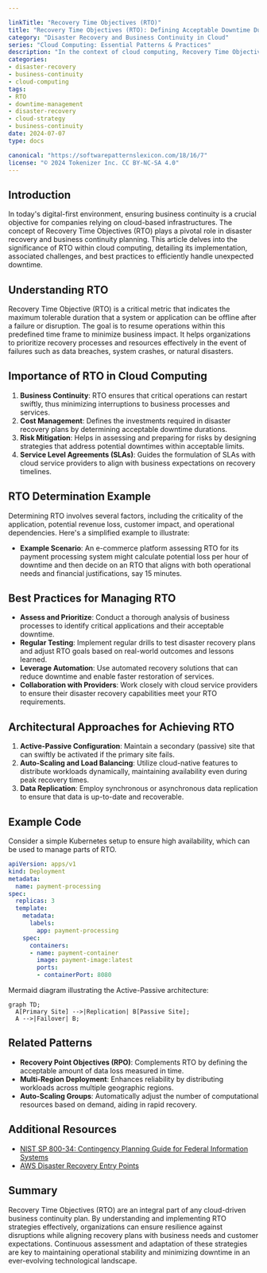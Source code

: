 ```yaml
---

linkTitle: "Recovery Time Objectives (RTO)"
title: "Recovery Time Objectives (RTO): Defining Acceptable Downtime Durations"
category: "Disaster Recovery and Business Continuity in Cloud"
series: "Cloud Computing: Essential Patterns & Practices"
description: "In the context of cloud computing, Recovery Time Objectives (RTO) define the maximum acceptable amount of time that a system can be offline in the event of a disruption, ensuring business continuity and efficient disaster recovery planning."
categories:
- disaster-recovery
- business-continuity
- cloud-computing
tags:
- RTO
- downtime-management
- disaster-recovery
- cloud-strategy
- business-continuity
date: 2024-07-07
type: docs

canonical: "https://softwarepatternslexicon.com/18/16/7"
license: "© 2024 Tokenizer Inc. CC BY-NC-SA 4.0"
---
```


## Introduction

In today's digital-first environment, ensuring business continuity is a crucial objective for companies relying on cloud-based infrastructures. The concept of Recovery Time Objectives (RTO) plays a pivotal role in disaster recovery and business continuity planning. This article delves into the significance of RTO within cloud computing, detailing its implementation, associated challenges, and best practices to efficiently handle unexpected downtime.

## Understanding RTO

Recovery Time Objective (RTO) is a critical metric that indicates the maximum tolerable duration that a system or application can be offline after a failure or disruption. The goal is to resume operations within this predefined time frame to minimize business impact. It helps organizations to prioritize recovery processes and resources effectively in the event of failures such as data breaches, system crashes, or natural disasters.

## Importance of RTO in Cloud Computing

1. **Business Continuity**: RTO ensures that critical operations can restart swiftly, thus minimizing interruptions to business processes and services.
2. **Cost Management**: Defines the investments required in disaster recovery plans by determining acceptable downtime durations.
3. **Risk Mitigation**: Helps in assessing and preparing for risks by designing strategies that address potential downtimes within acceptable limits.
4. **Service Level Agreements (SLAs)**: Guides the formulation of SLAs with cloud service providers to align with business expectations on recovery timelines.

## RTO Determination Example

Determining RTO involves several factors, including the criticality of the application, potential revenue loss, customer impact, and operational dependencies. Here's a simplified example to illustrate:

- **Example Scenario**: An e-commerce platform assessing RTO for its payment processing system might calculate potential loss per hour of downtime and then decide on an RTO that aligns with both operational needs and financial justifications, say 15 minutes.

## Best Practices for Managing RTO

- **Assess and Prioritize**: Conduct a thorough analysis of business processes to identify critical applications and their acceptable downtime.
- **Regular Testing**: Implement regular drills to test disaster recovery plans and adjust RTO goals based on real-world outcomes and lessons learned.
- **Leverage Automation**: Use automated recovery solutions that can reduce downtime and enable faster restoration of services.
- **Collaboration with Providers**: Work closely with cloud service providers to ensure their disaster recovery capabilities meet your RTO requirements.

## Architectural Approaches for Achieving RTO

1. **Active-Passive Configuration**: Maintain a secondary (passive) site that can swiftly be activated if the primary site fails.
2. **Auto-Scaling and Load Balancing**: Utilize cloud-native features to distribute workloads dynamically, maintaining availability even during peak recovery times.
3. **Data Replication**: Employ synchronous or asynchronous data replication to ensure that data is up-to-date and recoverable.

## Example Code

Consider a simple Kubernetes setup to ensure high availability, which can be used to manage parts of RTO.

```yaml
apiVersion: apps/v1
kind: Deployment
metadata:
  name: payment-processing
spec:
  replicas: 3
  template:
    metadata:
      labels:
        app: payment-processing
    spec:
      containers:
      - name: payment-container
        image: payment-image:latest
        ports:
        - containerPort: 8080
```

Mermaid diagram illustrating the Active-Passive architecture:

```mermaid
graph TD;
  A[Primary Site] -->|Replication| B[Passive Site];
  A -->|Failover| B;
```

## Related Patterns

- **Recovery Point Objectives (RPO)**: Complements RTO by defining the acceptable amount of data loss measured in time.
- **Multi-Region Deployment**: Enhances reliability by distributing workloads across multiple geographic regions.
- **Auto-Scaling Groups**: Automatically adjust the number of computational resources based on demand, aiding in rapid recovery.

## Additional Resources

- [NIST SP 800-34: Contingency Planning Guide for Federal Information Systems](https://nvlpubs.nist.gov/nistpubs/Legacy/SP/nistspecialpublication800-34r1.pdf)
- [AWS Disaster Recovery Entry Points](https://aws.amazon.com/disaster-recovery/)

## Summary

Recovery Time Objectives (RTO) are an integral part of any cloud-driven business continuity plan. By understanding and implementing RTO strategies effectively, organizations can ensure resilience against disruptions while aligning recovery plans with business needs and customer expectations. Continuous assessment and adaptation of these strategies are key to maintaining operational stability and minimizing downtime in an ever-evolving technological landscape.
